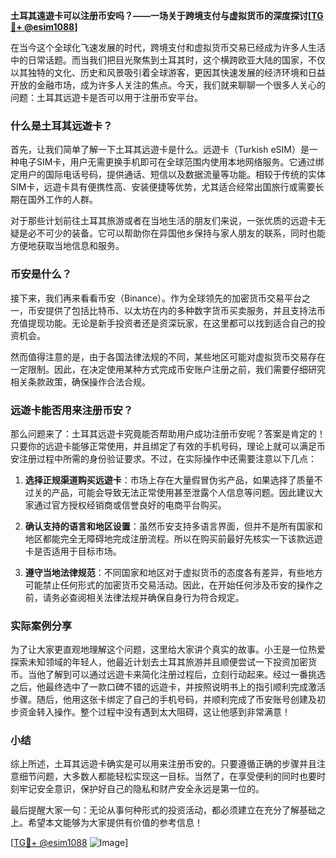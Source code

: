 **土耳其遠遊卡可以注册币安吗？——一场关于跨境支付与虚拟货币的深度探讨[[TG💪+ @esim1088](https://t.me/s/esim1088)]**

在当今这个全球化飞速发展的时代，跨境支付和虚拟货币交易已经成为许多人生活中的日常话题。而当我们把目光聚焦到土耳其时，这个横跨欧亚大陆的国家，不仅以其独特的文化、历史和风景吸引着全球游客，更因其快速发展的经济环境和日益开放的金融市场，成为许多人关注的焦点。今天，我们就来聊聊一个很多人关心的问题：土耳其远遊卡是否可以用于注册币安平台。

### 什么是土耳其远遊卡？

首先，让我们简单了解一下土耳其远遊卡是什么。远遊卡（Turkish eSIM）是一种电子SIM卡，用户无需更换手机即可在全球范围内使用本地网络服务。它通过绑定用户的国际电话号码，提供通话、短信以及数据流量等功能。相较于传统的实体SIM卡，远遊卡具有便携性高、安装便捷等优势，尤其适合经常出国旅行或需要长期在国外工作的人群。

对于那些计划前往土耳其旅游或者在当地生活的朋友们来说，一张优质的远遊卡无疑是必不可少的装备。它可以帮助你在异国他乡保持与家人朋友的联系，同时也能方便地获取当地信息和服务。

### 币安是什么？

接下来，我们再来看看币安（Binance）。作为全球领先的加密货币交易平台之一，币安提供了包括比特币、以太坊在内的多种数字货币买卖服务，并且支持法币充值提现功能。无论是新手投资者还是资深玩家，在这里都可以找到适合自己的投资机会。

然而值得注意的是，由于各国法律法规的不同，某些地区可能对虚拟货币交易存在一定限制。因此，在决定使用某种方式完成币安账户注册之前，我们需要仔细研究相关条款政策，确保操作合法合规。

### 远遊卡能否用来注册币安？

那么问题来了：土耳其远遊卡究竟能否帮助用户成功注册币安呢？答案是肯定的！只要你的远遊卡能够正常使用，并且绑定了有效的手机号码，理论上就可以满足币安注册过程中所需的身份验证要求。不过，在实际操作中还需要注意以下几点：

1. **选择正规渠道购买远遊卡**：市场上存在大量假冒伪劣产品，如果选择了质量不过关的产品，可能会导致无法正常使用甚至泄露个人信息等问题。因此建议大家通过官方授权经销商或信誉良好的电商平台购买。
   
2. **确认支持的语言和地区设置**：虽然币安支持多语言界面，但并不是所有国家和地区都能完全无障碍地完成注册流程。所以在购买前最好先核实一下该款远遊卡是否适用于目标市场。
    
3. **遵守当地法律规范**：不同国家和地区对于虚拟货币的态度各有差异，有些地方可能禁止任何形式的加密货币交易活动。因此，在开始任何涉及币安的操作之前，请务必查阅相关法律法规并确保自身行为符合规定。

### 实际案例分享

为了让大家更直观地理解这个问题，这里给大家讲个真实的故事。小王是一位热爱探索未知领域的年轻人，他最近计划去土耳其旅游并且顺便尝试一下投资加密货币。当他了解到可以通过远遊卡来简化注册过程后，立刻行动起来。经过一番挑选之后，他最终选中了一款口碑不错的远遊卡，并按照说明书上的指引顺利完成激活步骤。随后，他用这张卡绑定了自己的手机号码，并顺利完成了币安账号创建及初步资金转入操作。整个过程中没有遇到太大阻碍，这让他感到非常满意！

### 小结

综上所述，土耳其远遊卡确实是可以用来注册币安的。只要遵循正确的步骤并且注意细节问题，大多数人都能轻松实现这一目标。当然了，在享受便利的同时也要时刻牢记安全意识，保护好自己的隐私和财产安全永远是第一位的。

最后提醒大家一句：无论从事何种形式的投资活动，都必须建立在充分了解基础之上。希望本文能够为大家提供有价值的参考信息！

[[TG💪+ @esim1088](https://t.me/s/esim1088) ![Image](https://i.postimg.cc/4NQfJmqS/Snipaste-2025-05-13-00-14-12.png)]